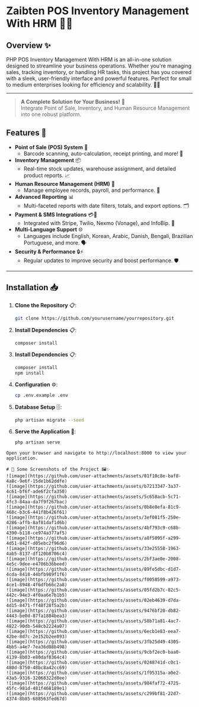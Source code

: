 # Zaibten POS Inventory Management With HRM 🚀💼
## Overview ✨
PHP POS Inventory Management With HRM is an all-in-one solution designed to streamline your business operations. Whether you're managing sales, tracking inventory, or handling HR tasks, this project has you covered with a sleek, user-friendly interface and powerful features. Perfect for small to medium enterprises looking for efficiency and scalability. 💪🏽

---

> **A Complete Solution for Your Business!** 🌟  
> Integrate Point of Sale, Inventory, and Human Resource Management into one robust platform.

## Features 🎉
- **Point of Sale (POS) System** 🛒  
  - Barcode scanning, auto-calculation, receipt printing, and more! 📡
- **Inventory Management** 📦  
  - Real-time stock updates, warehouse assignment, and detailed product reports. 📈
- **Human Resource Management (HRM)** 👥  
  - Manage employee records, payroll, and performance. 💼
- **Advanced Reporting** 📊  
  - Multi-faceted reports with date filters, totals, and export options. 🗂️
- **Payment & SMS Integrations** 💳📱  
  - Integrated with Stripe, Twilio, Nexmo (Vonage), and InfoBip. 💌
- **Multi-Language Support** 🌐  
  - Languages include English, Korean, Arabic, Danish, Bengali, Brazilian Portuguese, and more. 🗣️
- **Security & Performance** 🔒⚡  
  - Regular updates to improve security and boost performance. 🛡️

---

## Installation 📥
1. **Clone the Repository** 📋:
   ```bash
   git clone https://github.com/yourusername/yourrepository.git

2. **Install Dependencies** 📋:
   ```bash
   composer install

3. **Install Dependencies** 📋:
   ```bash
   composer install
   npm install

3. **Configuration** ⚙️:
   ```bash
   cp .env.example .env

4. **Database Setup** 🗄️:
   ```bash
   php artisan migrate --seed

5. **Serve the Application** 🚀:
   ```bash
   php artisan serve
```
Open your browser and navigate to http://localhost:8000 to view your application.

# 📸 Some Screenshots of the Project 🖼️✨
![image](https://github.com/user-attachments/assets/01f10c8e-baf8-4a8c-9e6f-15de1b62ddfe)
![image](https://github.com/user-attachments/assets/b7213347-3a37-4c61-bf6f-ade6f2cfa350)
![image](https://github.com/user-attachments/assets/5c658acb-5c71-4fc3-84aa-da7f9f267bac)
![image](https://github.com/user-attachments/assets/0b8e8efa-81c9-468c-b3c6-441f8b426f61)
![image](https://github.com/user-attachments/assets/3ef081f5-250e-4286-affb-8af81daf1d6b)
![image](https://github.com/user-attachments/assets/4bf793c9-c68b-4390-b118-ce974a377af5)
![image](https://github.com/user-attachments/assets/a8f5095f-a299-4d51-842f-d05ebc2f96d6)
![image](https://github.com/user-attachments/assets/33e25558-1963-4ab5-8137-df120b8706c4)
![image](https://github.com/user-attachments/assets/2bf3ae0e-2008-4e5c-9dee-e4706b36beed)
![image](https://github.com/user-attachments/assets/89fe5dbc-d1d7-4cda-8418-44bfb989f1f6)
![image](https://github.com/user-attachments/assets/f0058599-a973-4ce1-8948-4f6dfb66c2a8)
![image](https://github.com/user-attachments/assets/05fd2b7c-82c5-442c-94e3-4f0aa6e7b1b5)
![image](https://github.com/user-attachments/assets/02eb4639-d7da-4d15-8471-ff48f28f5a2b)
![image](https://github.com/user-attachments/assets/9476bf20-db82-4443-be0d-87fa1884bea3)
![image](https://github.com/user-attachments/assets/58b71a81-4ac7-4822-90db-548cb2224a07)
![image](https://github.com/user-attachments/assets/6ecb1e83-eea7-42be-8d7c-2e152b2ee893)
![image](https://github.com/user-attachments/assets/3fb25d49-4305-4bb5-a4e7-7ea36d08b498)
![image](https://github.com/user-attachments/assets/9cbf2ec0-baa0-4139-8b03-e80daf8364c4)
![image](https://github.com/user-attachments/assets/0248741d-c0c1-480d-8750-48bc8a42cc69)
![image](https://github.com/user-attachments/assets/1f95315a-a0e2-43a5-9316-32068322d8ee)
![image](https://github.com/user-attachments/assets/984faf72-4725-45fc-981d-481f468189e1)
![image](https://github.com/user-attachments/assets/c299bf81-22d7-4374-8b85-688563fed67d)






